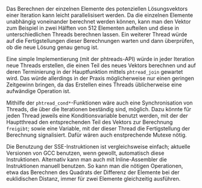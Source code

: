 Das Berechnen der einzelnen Elemente des potenziellen Lösungsvektors einer
Iteration kann leicht parallelisisert werden. Da die einzelnen Elemente
unabhängig voneinander berechnet werden können, kann man den Vektor zum Beispiel
in zwei Hälften von 512 Elementen aufteilen und diese in unterschiedlichen
Threads berechnen lassen. Ein weiterer Thread würde auf die Fertigstellungen
dieser Berechnungen warten und dann überprüfen, ob die neue Lösung genau genug
ist. 

Eine simple Implementierung (mit der phtreads-API) würde in jeder Iteration neue Threads erstellen, die
einen Teil des neues Vektors berechnen und auf deren Terminierung in der
Hauptfunktion mittels `phtread_join` gewartet wird. Das würde allerdings in der
Praxis möglicherweise nur einen geringen Zeitgewinn bringen, da das Erstellen
eines Threads üblicherweise eine aufwändige Operation ist.

Mithilfe der `phtread_cond*`-Funktionen wäre auch eine Synchronisation von
Threads, die über die Iterationen beständig sind, möglich. Dazu könnte für jeden
Thread jeweils eine Konditionsvariable benutzt werden, mit der der Hauptthread
den entsprechenden Teil des Vektors zur Berechnung `freigibt`; sowie eine
Variable, mit der dieser Thread die Fertigstellung der Berechnung signalisiert.
Dafür wären auch enstprechende Mutexe nötig.

Die Benutzung der SSE-Instruktionen ist vergleichsweise einfach; aktuelle
Versionen von GCC benutzen, wenn gewollt, automatisch diese Instruktionen.
Alternativ kann man auch mit Inline-Assembler die Instruktionen manuell
benutzen. So kann man die nötigen Operationen, etwa das Berechnen des Quadrats
der Differenz der Elemente bei der euklidischen Distanz, immer für zwei Elemente
gleichzeitig ausführen.
